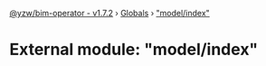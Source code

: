 [@yzw/bim-operator - v1.7.2](../README.md) › [Globals](../globals.md) › ["model/index"](_model_index_.md)

# External module: "model/index"


